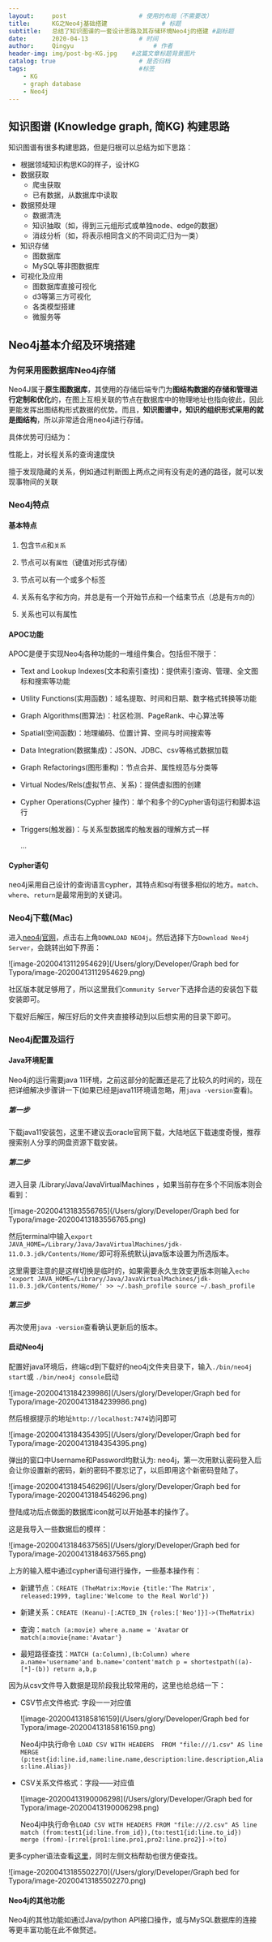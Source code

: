 ```yaml
---
layout:     post                    # 使用的布局（不需要改）
title:      KG之Neo4j基础搭建               # 标题
subtitle:   总结了知识图谱的一套设计思路及其存储环境Neo4j的搭建 #副标题
date:       2020-04-13              # 时间
author:     Qingyu                      # 作者
header-img: img/post-bg-KG.jpg    #这篇文章标题背景图片
catalog: true                       # 是否归档
tags:                               #标签
    - KG
    - graph database
    - Neo4j
---
```


## 知识图谱 (Knowledge graph, 简KG) 构建思路

知识图谱有很多构建思路，但是归根可以总结为如下思路：

- 根据领域知识构思KG的样子，设计KG
- 数据获取
  - 爬虫获取
  - 已有数据，从数据库中读取
- 数据预处理
  - 数据清洗
  - 知识抽取（如，得到三元组形式或单独node、edge的数据）
  - 消歧分析（如，将表示相同含义的不同词汇归为一类）
- 知识存储
  - 图数据库
  - MySQL等非图数据库
- 可视化及应用
  - 图数据库直接可视化
  - d3等第三方可视化
  - 各类模型搭建
  - 微服务等

## Neo4j基本介绍及环境搭建

### 为何采用图数据库Neo4j存储

Neo4J属于**原生图数据库**，其使用的存储后端专门为**图结构数据的存储和管理进行定制和优化**的，在图上互相关联的节点在数据库中的物理地址也指向彼此，因此更能发挥出图结构形式数据的优势。而且，**知识图谱中，知识的组织形式采用的就是图结构**，所以非常适合用neo4j进行存储。

具体优势可归结为：

性能上，对长程关系的查询速度快

擅于发现隐藏的关系，例如通过判断图上两点之间有没有走的通的路径，就可以发现事物间的关联



### Neo4j特点

#### 基本特点

1. 包含`节点`和`关系`

2. 节点可以有`属性`（键值对形式存储）
3. 节点可以有一个或多个标签
4. 关系有名字和方向，并总是有一个开始节点和一个结束节点（总是有`方向`的）
5. 关系也可以有属性

#### APOC功能

APOC是便于实现Neo4j各种功能的一堆组件集合。包括但不限于：

- Text and Lookup Indexes(文本和索引查找)：提供索引查询、管理、全文图标和搜索等功能

- Utility Functions(实用函数)：域名提取、时间和日期、数字格式转换等功能

- Graph Algorithms(图算法)：社区检测、PageRank、中心算法等

- Spatial(空间函数)：地理编码、位置计算、空间与时间搜索等

- Data Integration(数据集成)：JSON、JDBC、csv等格式数据加载

- Graph Refactorings(图形重构)：节点合并、属性规范与分类等

- Virtual Nodes/Rels(虚拟节点、关系)：提供虚拟图的创建

- Cypher Operations(Cypher 操作)：单个和多个的Cypher语句运行和脚本运行

- Triggers(触发器)：与关系型数据库的触发器的理解方式一样

  ...

#### Cypher语句

neo4j采用自己设计的查询语言cypher，其特点和sql有很多相似的地方。`match`、`where`、`return`是最常用到的关键词。

### Neo4j下载(Mac)

进入[neo4j官网](https://neo4j.com/)，点击右上角`DOWNLOAD NEO4j`。然后选择下方`Download Neo4j Server`，会跳转出如下界面：

![image-20200413112954629](/Users/glory/Developer/Graph bed for Typora/image-20200413112954629.png)

社区版本就足够用了，所以这里我们`Community Server`下选择合适的安装包下载安装即可。

下载好后解压，解压好后的文件夹直接移动到以后想实用的目录下即可。

### Neo4j配置及运行

#### Java环境配置

Neo4j的运行需要java 11环境，之前这部分的配置还是花了比较久的时间的，现在把详细解决步骤讲一下(如果已经是java11环境请忽略，用`java -version`查看)。

##### 第一步

下载java11安装包，这里不建议去oracle官网下载，大陆地区下载速度奇慢，推荐搜索别人分享的网盘资源下载安装。

##### 第二步

进入目录 /Library/Java/JavaVirtualMachines ，如果当前存在多个不同版本则会看到：

![image-20200413183556765](/Users/glory/Developer/Graph bed for Typora/image-20200413183556765.png)

然后terminal中输入`export JAVA_HOME=/Library/Java/JavaVirtualMachines/jdk-11.0.3.jdk/Contents/Home/`即可将系统默认java版本设置为所选版本。

这里需要注意的是这样切换是临时的，如果需要永久生效变更版本则输入`echo 'export JAVA_HOME=/Library/Java/JavaVirtualMachines/jdk-11.0.3.jdk/Contents/Home/' >> ~/.bash_profile source ~/.bash_profile`

##### 第三步

再次使用`java -version`查看确认更新后的版本。

#### 启动Neo4j

配置好java环境后，终端cd到下载好的neo4j文件夹目录下，输入`./bin/neo4j start`或 `./bin/neo4j console`启动

![image-20200413184239986](/Users/glory/Developer/Graph bed for Typora/image-20200413184239986.png)

然后根据提示的地址`http://localhost:7474`访问即可

![image-20200413184354395](/Users/glory/Developer/Graph bed for Typora/image-20200413184354395.png)

弹出的窗口中Username和Password均默认为: neo4j，第一次用默认密码登入后会让你设置新的密码，新的密码不要忘记了，以后即用这个新密码登陆了。

![image-20200413184546296](/Users/glory/Developer/Graph bed for Typora/image-20200413184546296.png)

登陆成功后点做面的数据库icon就可以开始基本的操作了。

这是我导入一些数据后的模样：

![image-20200413184637565](/Users/glory/Developer/Graph bed for Typora/image-20200413184637565.png)

上方的输入框中通过cypher语句进行操作，一些基本操作有：

- 新建节点：`CREATE (TheMatrix:Movie {title:'The Matrix', released:1999, tagline:'Welcome to the Real World'})`

- 新建关系：`CREATE (Keanu)-[:ACTED_IN {roles:['Neo']}]->(TheMatrix)`

- 查询：`match (a:movie) where a.name = 'Avatar` or `match(a:movie{name:'Avatar'}`

- 最短路径查找：`MATCH (a:Column),(b:Column) where a.name='username'and b.name='content'match p = shortestpath((a)-[*]-(b)) return a,b,p`

因为从csv文件导入数据是现阶段我比较常用的，这里也给总结一下：

- CSV节点文件格式: 字段一一对应值

  ![image-20200413185816159](/Users/glory/Developer/Graph bed for Typora/image-20200413185816159.png)

  Neo4j中执行命令 `LOAD CSV WITH HEADERS  FROM "file:///1.csv" AS line MERGE (p:test{id:line.id,name:line.name,description:line.description,Alias:line.Alias})`

- CSV关系文件格式：字段——对应值

  ![image-20200413190006298](/Users/glory/Developer/Graph bed for Typora/image-20200413190006298.png)

  Neo4j中执行命令`LOAD CSV WITH HEADERS FROM "file:///2.csv" AS line  
      match (from:test1{id:line.from_id}),(to:test1{id:line.to_id})  
      merge (from)-[r:rel{pro1:line.pro1,pro2:line.pro2}]->(to)`

更多cypher语法查看[这里](https://neo4j.com/docs/cypher-refcard/current/)，同时左侧文档帮助也很方便查找。

![image-20200413185502270](/Users/glory/Developer/Graph bed for Typora/image-20200413185502270.png)

#### Neo4j的其他功能

Neo4j的其他功能如通过Java/python API接口操作，或与MySQL数据库的连接等更丰富功能在此不做赘述。
